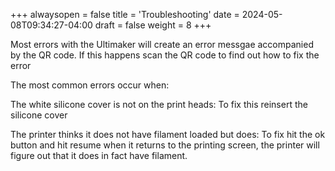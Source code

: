 +++
alwaysopen = false
title = 'Troubleshooting'
date = 2024-05-08T09:34:27-04:00
draft = false
weight = 8
+++

Most errors with the Ultimaker will create an error messgae accompanied by the QR code. If this happens scan the QR code to find out how to fix the error

The most common errors occur when:

The white silicone cover is not on the print heads: To fix this reinsert the silicone cover

The printer thinks it does not have filament loaded but does: To fix hit the ok button and hit resume when it returns to the printing screen, the printer will figure out that it does in fact have filament.

